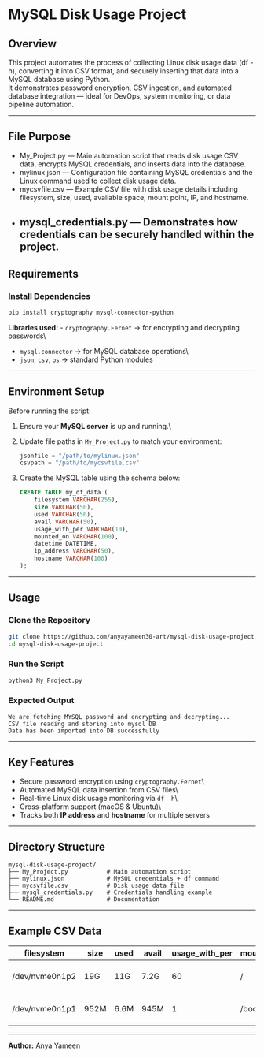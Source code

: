 # MySQL Disk Usage Project

## Overview
This project automates the process of collecting Linux disk usage data (df -h), converting it into CSV format, and securely inserting that data into a MySQL database using Python.  
It demonstrates password encryption, CSV ingestion, and automated database integration — ideal for DevOps, system monitoring, or data pipeline automation.

---

## File Purpose
- My_Project.py — Main automation script that reads disk usage CSV data, encrypts MySQL credentials, and inserts data into the database.  
- mylinux.json — Configuration file containing MySQL credentials and the Linux command used to collect disk usage data.  
- mycsvfile.csv — Example CSV file with disk usage details including filesystem, size, used, available space, mount point, IP, and hostname.  
- mysql_credentials.py — Demonstrates how credentials can be securely handled within the project.
  -----------------------------------------------------------------------

## Requirements

### Install Dependencies

``` bash
pip install cryptography mysql-connector-python
```

**Libraries used:** - `cryptography.Fernet` → for encrypting and
decrypting passwords\
- `mysql.connector` → for MySQL database operations\
- `json`, `csv`, `os` → standard Python modules

------------------------------------------------------------------------

## Environment Setup

Before running the script:

1.  Ensure your **MySQL server** is up and running.\

2.  Update file paths in `My_Project.py` to match your environment:

    ``` python
    jsonfile = "/path/to/mylinux.json"
    csvpath = "/path/to/mycsvfile.csv"
    ```

3.  Create the MySQL table using the schema below:

    ``` sql
    CREATE TABLE my_df_data (
        filesystem VARCHAR(255),
        size VARCHAR(50),
        used VARCHAR(50),
        avail VARCHAR(50),
        usage_with_per VARCHAR(10),
        mounted_on VARCHAR(100),
        datetime DATETIME,
        ip_address VARCHAR(50),
        hostname VARCHAR(100)
    );
    ```

------------------------------------------------------------------------

## Usage

### Clone the Repository

``` bash
git clone https://github.com/anyayameen30-art/mysql-disk-usage-project.git
cd mysql-disk-usage-project
```

### Run the Script

``` bash
python3 My_Project.py
```

### Expected Output

    We are fetching MYSQL password and encrypting and decrypting...
    CSV file reading and storing into mysql DB
    Data has been imported into DB successfully

------------------------------------------------------------------------

## Key Features

- Secure password encryption using `cryptography.Fernet`\
- Automated MySQL data insertion from CSV files\
- Real-time Linux disk usage monitoring via `df -h`\
- Cross-platform support (macOS & Ubuntu)\
- Tracks both **IP address** and **hostname** for multiple servers

------------------------------------------------------------------------

## Directory Structure

    mysql-disk-usage-project/
    ├── My_Project.py           # Main automation script
    ├── mylinux.json            # MySQL credentials + df command
    ├── mycsvfile.csv           # Disk usage data file
    ├── mysql_credentials.py    # Credentials handling example
    └── README.md               # Documentation

------------------------------------------------------------------------

## Example CSV Data

| filesystem      | size | used | avail | usage_with_per | mounted_on | datetime           | ip_address     | hostname |
|-----------------|------|------|--------|----------------|-------------|--------------------|----------------|-----------|
| /dev/nvme0n1p2  | 19G  | 11G  | 7.2G  | 60             | /           | 2025-10-24 20:15:03 | 172.16.248.129 | vmone     |
| /dev/nvme0n1p1  | 952M | 6.6M | 945M  | 1              | /boot/efi   | 2025-10-24 20:05:10 | 172.16.248.129 | vmone     |

                                                                                            

------------------------------------------------------------------------
**Author:** Anya Yameen

